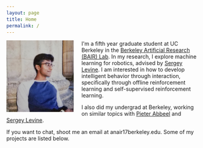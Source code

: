```yaml
---
layout: page
title: Home
permalink: /
---
```


<img src="assets/me.jpg" alt="Me" align="left" style="width: 35%; margin-right: 20px;"/>

I'm a fifth year graduate student at UC Berkeley in the <a href="http://bair.berkeley.edu/">Berkeley Artificial Research (BAIR) Lab</a>. In my research, I explore machine learning for robotics, advised by <a href="http://people.eecs.berkeley.edu/~svlevine/">Sergey Levine</a>. I am interested in how to develop intelligent behavior through interaction, specifically through offline reinforcement learning and self-supervised reinforcement learning.

I also did my undergrad at Berkeley, working on similar topics with <a href="http://people.eecs.berkeley.edu/~pabbeel/">Pieter Abbeel</a> and <a href="http://people.eecs.berkeley.edu/~svlevine/">Sergey Levine</a>.

If you want to chat, shoot me an email at anair17<span class="domain">berkeley.edu</span>. Some of my projects are listed below.
